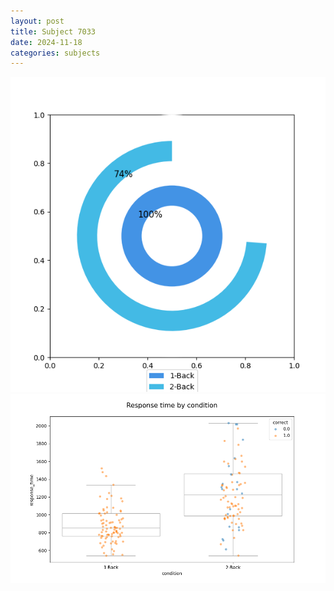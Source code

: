 ```yaml
---
layout: post
title: Subject 7033
date: 2024-11-18
categories: subjects
---
```


![](data/7033/run-5/7033_accuracy_by_condition.png)
![](data/7033/run-5/7033_response_time_by_condition.png)

